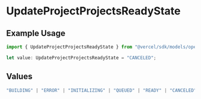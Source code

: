 # UpdateProjectProjectsReadyState

## Example Usage

```typescript
import { UpdateProjectProjectsReadyState } from "@vercel/sdk/models/operations/updateproject.js";

let value: UpdateProjectProjectsReadyState = "CANCELED";
```

## Values

```typescript
"BUILDING" | "ERROR" | "INITIALIZING" | "QUEUED" | "READY" | "CANCELED"
```